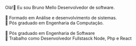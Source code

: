 
Olá!👋 Eu sou Bruno Mello Desenvolvedor de software.
<br />
<br />
🚀 Formado em Análise e desenvolvimento de sistemas.
<br />
🚀 Pós graduado em Engenharia da Computação.
<br />
<br />
🚀 Pós graduado em Engenharia de Software
<br />
🌱 Trabalho como Desenvolvedor Fullstasck Node, Php e React
